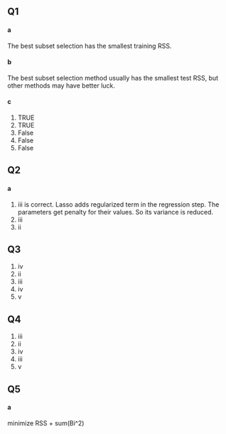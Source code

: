 ## Q1
#### a
The best subset selection has the smallest training RSS.
#### b
The best subset selection method usually has the smallest test RSS, but other methods may have better luck. 
#### c
1. TRUE
2. TRUE
3. False
4. False
5. False

## Q2
#### a
1. iii is correct. Lasso adds regularized term in the regression step. The parameters get penalty for their values. So its variance is reduced.
2. iii
3. ii

## Q3
1. iv
2. ii
3. iii
4. iv
5. v

## Q4
1. iii
2. ii
3. iv
4. iii
5. v

## Q5
#### a
minimize RSS + sum(Bi^2)

